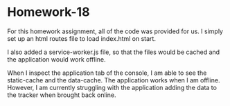# Homework-18

For this homework assignment, all of the code was provided for us.  I simply set up an html routes file to load index.html on start.

I also added a service-worker.js file, so that the files would be cached and the application would work offline.  

When I inspect the application tab of the console, I am able to see the static-cache and the data-cache.  The application works when I am offline.  However, I am currently struggling with the application adding the data to the tracker when brought back online.
